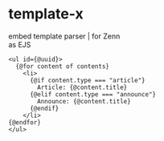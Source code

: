 # template-x
embed template parser | for Zenn  
as EJS

```tsx
<ul id={@uuid}>
  {@for content of contents}
    <li>
      {@if content.type === "article"}
        Article: {@content.title}
      {@elif content.type === "announce"}
        Announce: {@content.title}
      {@endif}
    </li>
{@endfor}
</ul>
